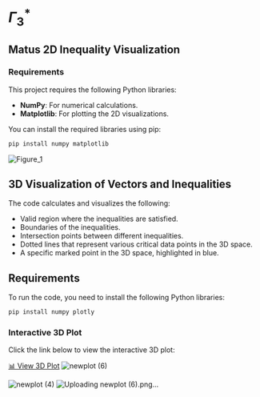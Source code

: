 # $\Gamma_3^*$

## Matus 2D Inequality Visualization

### Requirements

This project requires the following Python libraries:

- **NumPy**: For numerical calculations.
- **Matplotlib**: For plotting the 2D visualizations.

You can install the required libraries using pip:

```bash
pip install numpy matplotlib
```

![Figure_1](https://github.com/user-attachments/assets/259ed0d1-76ac-46db-987f-e59e6b2309a3)

## 3D Visualization of Vectors and Inequalities

The code calculates and visualizes the following:

- Valid region where the inequalities are satisfied.
- Boundaries of the inequalities.
- Intersection points between different inequalities.
- Dotted lines that represent various critical data points in the 3D space.
- A specific marked point in the 3D space, highlighted in blue.

## Requirements

To run the code, you need to install the following Python libraries:

```bash
pip install numpy plotly
```
### Interactive 3D Plot

Click the link below to view the interactive 3D plot:

[📊 View 3D Plot](https://drive.google.com/file/d/1q9EqhcjPO7bGZAQkjtKHsw9ydPjdiY6u/view?usp=sharing)
![newplot (6)](https://github.com/user-attachments/assets/c2c13f91-92a2-4768-9d93-867a848d75b3)

![newplot (4)](https://github.com/user-attachments/assets/56bcdee5-d801-4753-9cba-7b890c45dfcb)
![Uploading newplot (6).png…]()








